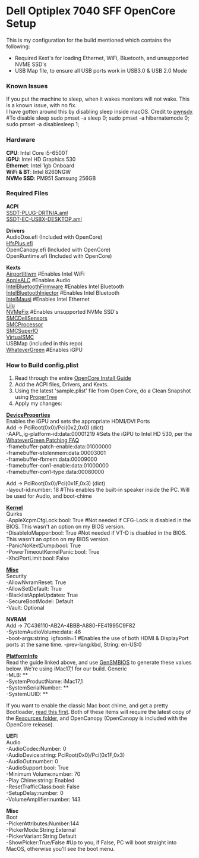 # Dell Optiplex 7040 SFF OpenCore Setup

This is my configuration for the build mentioned which contains the following:
- Required Kext's for loading Ethernet, WiFi, Bluetooth, and unsupported NVME SSD's
- USB Map file, to ensure all USB ports work in USB3.0 & USB 2.0 Mode

### Known Issues  
If you put the machine to sleep, when it wakes monitors will not wake. This is a known issue, with no fix.  
I have gotten around this by disabling sleep inside macOS. Credit to [pwnsdx](https://gist.github.com/pwnsdx/2ae98341e7e5e64d32b734b871614915) 
#To disable sleep
sudo pmset -a sleep 0; sudo pmset -a hibernatemode 0; sudo pmset -a disablesleep 1;  


### Hardware
**CPU**: Intel Core i5-6500T  
**iGPU**: Intel HD Graphics 530  
**Ethernet**: Intel 1gb Onboard   
**WiFi & BT**: Intel 8260NGW  
**NVMe SSD**: PM951 Samsung 256GB


### Required Files
**ACPI**  
[SSDT-PLUG-DRTNIA.aml](https://dortania.github.io/Getting-Started-With-ACPI/Universal/plug.html)  
[SSDT-EC-USBX-DESKTOP.aml](https://dortania.github.io/Getting-Started-With-ACPI/Universal/ec-fix.html)  

**Drivers**  
AudioDxe.efi (Included with OpenCore)  
[HfsPlus.efi](https://github.com/acidanthera/OcBinaryData/blob/master/Drivers/HfsPlus.efi)  
OpenCanopy.efi (Included with OpenCore)  
OpenRuntime.efi (Included with OpenCore)  

**Kexts**  
[AirportItlwm](https://github.com/OpenIntelWireless/itlwm/releases) #Enables Intel WiFi  
[AppleALC](https://github.com/acidanthera/AppleALC/releases) #Enables Audio  
[IntelBluetoothFirmware](https://github.com/OpenIntelWireless/IntelBluetoothFirmware/releases) #Enables Intel Bluetooth  
[IntelBluetoothInjector](https://github.com/OpenIntelWireless/IntelBluetoothFirmware/releases) #Enables Intel Bluetooth  
[IntelMausi](https://github.com/acidanthera/IntelMausi/releases) #Enables Intel Ethernet  
[Lilu](https://github.com/acidanthera/Lilu/releases)  
[NVMeFix](https://github.com/acidanthera/NVMeFix/releases/) #Enables unsupported NVMe SSD's  
[SMCDellSensors](https://github.com/acidanthera/VirtualSMC/releases)  
[SMCProcessor](https://github.com/acidanthera/VirtualSMC/releases)  
[SMCSuperIO](https://github.com/acidanthera/VirtualSMC/releases)    
[VirtualSMC](https://github.com/acidanthera/VirtualSMC/releases)  
USBMap (included in this repo)     
[WhateverGreen](https://github.com/acidanthera/WhateverGreen/releases) #Enables iGPU

### How to Build config.plist  

1. Read through the entire [OpenCore Install Guide](https://dortania.github.io/OpenCore-Install-Guide/)  
2. Add the ACPI files, Drivers, and Kexts.  
3. Using the latest 'sample.plist' file from Open Core, do a Clean Snapshot using [ProperTree](https://github.com/corpnewt/ProperTree)  
4. Apply my changes:  

[**DeviceProperties**](https://dortania.github.io/OpenCore-Install-Guide/config.plist/skylake.html#deviceproperties)    
Enables the iGPU and sets the appropriate HDMI/DVI Ports  
Add -> PciRoot(0x0)/Pci(0x2,0x0)  (dict)  
-AAPL,ig-platform-id:data:00001219  #Sets the iGPU to Intel HD 530, per the [WhateverGreen Patching FAQ](https://github.com/acidanthera/WhateverGreen/blob/master/Manual/FAQ.IntelHD.en.md)  
-framebuffer-patch-enable:data:01000000  
-framebuffer-stolenmem:data:00003001  
-framebuffer-fbmem:data:00009000  
-framebuffer-con1-enable:data:01000000  
-framebuffer-con1-type:data:00080000  

Add -> PciRoot(0x0)/Pci(0x1F,0x3) (dict)  
-layout-id:number: 18 #This enables the built-in speaker inside the PC. Will be used for Audio, and boot-chime   

[**Kernel**](https://dortania.github.io/OpenCore-Install-Guide/config.plist/skylake.html#kernel)   
Quirks  
-AppleXcpmCfgLock:bool: True #Not needed if CFG-Lock is disabled in the BIOS. This wasn't an option on my BIOS version.   
-DisableIoMapper:bool: True #Not needed if VT-D is disabled in the BIOS. This wasn't an option on my BIOS version.   
-PanicNoKextDump:bool: True  
-PowerTimeoutKernelPanic:bool: True  
-XhciPortLimit:bool: False  

[**Misc**](https://dortania.github.io/OpenCore-Install-Guide/config.plist/skylake.html#misc)  
Security  
-AllowNvramReset: True  
-AllowSetDefault: True  
-BlacklistAppleUpdates: True  
-SecureBootModel: Default  
-Vault: Optional  

**NVRAM**  
Add -> 7C436110-AB2A-4BBB-A880-FE41995C9F82  
-SystemAudioVolume:data: 46  
-boot-args:string: igfxonln=1  #Enables the use of both HDMI & DisplayPort ports at the same time. 
-prev-lang:kbd, String: en-US:0   

[**PlatformInfo**](https://dortania.github.io/OpenCore-Install-Guide/config.plist/skylake.html#platforminfo)  
Read the guide linked above, and use [GenSMBIOS](https://github.com/corpnewt/GenSMBIOS) to generate these values below. We're using iMac17,1 for our build. 
Generic  
-MLB: **   
-SystemProductName: iMac17,1  
-SystemSerialNumber: **  
-SystemUUID: **  

If you want to enable the classic Mac boot chime, and get a pretty Bootloader, [read this first](https://dortania.github.io/OpenCore-Post-Install/cosmetic/gui.html). 
Both of these items will require the latest copy of the [Resources folder](https://github.com/acidanthera/OcBinaryData), and OpenCanopy (OpenCanopy is included with the OpenCore release). 

**UEFI**  
Audio  
-AudioCodec:Number: 0  
-AudioDevice:string: PciRoot(0x0)/Pci(0x1F,0x3)  
-AudioOut:number: 0  
-AudioSupport:bool: True  
-Minimum Volume:number: 70  
-Play Chime:string: Enabled  
-ResetTrafficClass:bool: False  
-SetupDelay:number: 0  
-VolumeAmplifier:number: 143  

**Misc**  
Boot  
-PickerAttributes:Number:144  
-PickerMode:String:External  
-PickerVariant:String:Default  
-ShowPicker:True/False #Up to you, if False, PC will boot straight into MacOS, otherwise you'll see the boot menu. 


